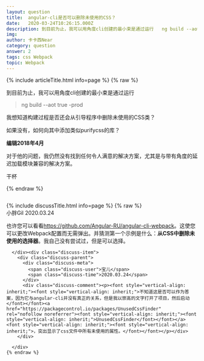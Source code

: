 ```yaml
---
layout: question
title:  angular-cli是否可以删除未使用的CSS？
date:   2020-03-24T10:26:15.000Z
description: 到目前为止，我可以用角度cli创建的最小束是通过运行   ng build --aot true -prod我想知道构建过程是否还会从引导程序...
img: 
author: 卡卡西Near
category: question
answer: 2
tags: css Webpack
topic: Webpack
---
```

<div class="article-root">
  <div class="article">
    {% include articleTitle.html info=page %}
    {% raw %}
    <div class="article-content"><p><font style="vertical-align: inherit;"><font style="vertical-align: inherit;">到目前为止，我可以用角度cli创建的最小束是通过运行 </font></font></p>

<blockquote>
  <p><font style="vertical-align: inherit;"><font style="vertical-align: inherit;">ng build --aot true -prod</font></font></p>
</blockquote>

<p><font style="vertical-align: inherit;"><font style="vertical-align: inherit;">我想知道构建过程是否还会从引导程序中删除未使用的CSS类？</font></font></p>

<p><font style="vertical-align: inherit;"><font style="vertical-align: inherit;">如果没有，如何向其中添加类似purifycss的库？</font></font></p>

<p><strong><font style="vertical-align: inherit;"><font style="vertical-align: inherit;">编辑2018年4月</font></font></strong></p>

<p><font style="vertical-align: inherit;"><font style="vertical-align: inherit;">对于他的问题，我仍然没有找到任何令人满意的解决方案，尤其是与带有角度的延迟加载模块兼容的解决方案。</font></font></p>

<p><font style="vertical-align: inherit;"><font style="vertical-align: inherit;">干杯</font></font></p></div>
    {% endraw %}
  </div>
  <p style="height: 0;width:0;overflow: hidden;"> 第3650篇《angular-cli是否可以删除未使用的CSS？》来自Winter(https://github.com/aiyld/aiyld.github.io)的站点</p>
  <div class="discuss-wrapper">
    {% include discussTitle.html info=page %}
    {% raw %}
    <div class="discuss-item">
        <div class="discuss-parent">
          <div class="discuss-meta">
            <span class="discuss-user">小胖Gil</span>
            <span class="discuss-time">2020.03.24</span>
          </div>
          <div class="discuss-comment"><p><font style="vertical-align: inherit;"><font style="vertical-align: inherit;">也许您可以看看</font></font><a href="https://github.com/Angular-RU/angular-cli-webpack" rel="nofollow noreferrer"><font style="vertical-align: inherit;"><font style="vertical-align: inherit;">https://github.com/Angular-RU/angular-cli-webpack</font></font></a><font style="vertical-align: inherit;"><font style="vertical-align: inherit;">。</font><font style="vertical-align: inherit;">这使您可以更改Webpack配置而无需弹出。</font><font style="vertical-align: inherit;">并猜测第一个示例是什么：</font></font><strong><font style="vertical-align: inherit;"><font style="vertical-align: inherit;">从CSS中删除未使用的选择器</font></font></strong><font style="vertical-align: inherit;"><font style="vertical-align: inherit;">。</font><font style="vertical-align: inherit;">我自己没有尝试过，但是可以选择。</font></font></p></div>
        </div>
        
      </div><div class="discuss-item">
        <div class="discuss-parent">
          <div class="discuss-meta">
            <span class="discuss-user">宝儿</span>
            <span class="discuss-time">2020.03.24</span>
          </div>
          <div class="discuss-comment"><p><font style="vertical-align: inherit;"><font style="vertical-align: inherit;">不知道这是否可以作为答案，因为它与angular-cli并没有真正的关系，但是我以崇高的文字打开了项目，然后启动</font></font><a href="https://packagecontrol.io/packages/UnusedCssFinder" rel="nofollow noreferrer"><font style="vertical-align: inherit;"><font style="vertical-align: inherit;">UnusedCssFinder</font></font></a><font style="vertical-align: inherit;"><font style="vertical-align: inherit;">，突出显示了css文件中所有未使用的属性。</font></font></p></div>
        </div>
        
      </div>
    {% endraw %}
  </div>
<div>
